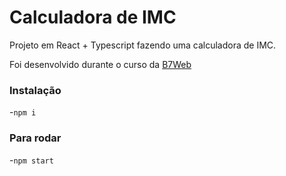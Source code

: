 # Calculadora de IMC

Projeto em React + Typescript fazendo uma calculadora de IMC.

Foi desenvolvido durante o curso da [B7Web](https://b7web.com.br)

### Instalação
-`npm i`

### Para rodar
-`npm start`
